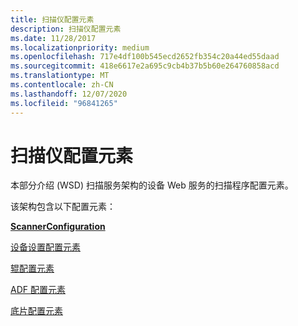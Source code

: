 ```yaml
---
title: 扫描仪配置元素
description: 扫描仪配置元素
ms.date: 11/28/2017
ms.localizationpriority: medium
ms.openlocfilehash: 717e4df100b545ecd2652fb354c20a44ed55daad
ms.sourcegitcommit: 418e6617e2a695c9cb4b37b5b60e264760858acd
ms.translationtype: MT
ms.contentlocale: zh-CN
ms.lasthandoff: 12/07/2020
ms.locfileid: "96841265"
---
```

# <a name="scanner-configuration-elements"></a>扫描仪配置元素


本部分介绍 (WSD) 扫描服务架构的设备 Web 服务的扫描程序配置元素。

该架构包含以下配置元素：

[**ScannerConfiguration**](scannerconfiguration.md)

[设备设置配置元素](device-settings-configuration-elements.md)

[辊配置元素](platen-configuration-elements.md)

[ADF 配置元素](adf-configuration-elements.md)

[底片配置元素](film-configuration-elements.md)

 

 






